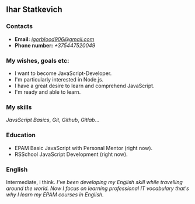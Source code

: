## Ihar Statkevich

### Contacts
-	**Email:** *igorblood906@gmail.com*
-	**Phone number:** *+375447520049*

### My wishes, goals etc:
-	I want to become JavaScript-Developer.
-	I'm particularly interested in Node.js.
-	I have a great desire to learn and comprehend JavaScript.
-	I'm ready and able to learn.

###  My skills
*JavsScript Basics*, *Git*, *Github*, *Gitlab*...

### Education
- EPAM Basic JavaScript with Personal Mentor (right now).
- RSSchool JavaScript Development (right now).

### English
Intermediate, i think.
*I've been developing my English skill while travelling around the world.*
*Now I focus on learning professional IT vocabulary that's why I learn my EPAM courses in English.*
